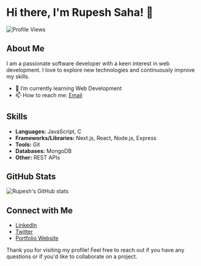 # Hi there, I'm Rupesh Saha! 👋

![Profile Views](https://komarev.com/ghpvc/?username=rupeshsaha&color=blue)

## About Me

I am a passionate software developer with a keen interest in web development. I love to explore new technologies and continuously improve my skills.

- 🌱 I’m currently learning Web Development
- 📫 How to reach me: [Email](mailto:rupeshshsaha899@gmail.com)

## Skills

- **Languages:** JavaScript, C
- **Frameworks/Libraries:** Next.js, React, Node.js, Express
- **Tools:** Git
- **Databases:** MongoDB
- **Other:** REST APIs


## GitHub Stats

![Rupesh's GitHub stats](https://github-readme-stats.vercel.app/api?username=rupeshsaha&show_icons=true&theme=radical)

## Connect with Me

- [LinkedIn](https://www.linkedin.com/in/rupeshsaha)
- [Twitter](https://twitter.com/therupeshsaha)
- [Portfolio Website](https://portfolio-delta-six-68.vercel.app/)

Thank you for visiting my profile! Feel free to reach out if you have any questions or if you'd like to collaborate on a project.

